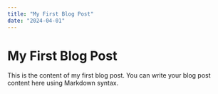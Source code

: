 ```yaml
---
title: "My First Blog Post"
date: "2024-04-01"
---
```


# My First Blog Post

This is the content of my first blog post. You can write your blog post content here using Markdown syntax.
